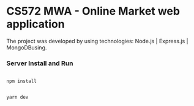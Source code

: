 # CS572 MWA - Online Market web application

The project was developed by using technologies: Node.js | Express.js | MongoDBusing. 

### Server Install and Run

<code>
npm install

yarn dev
</code>
